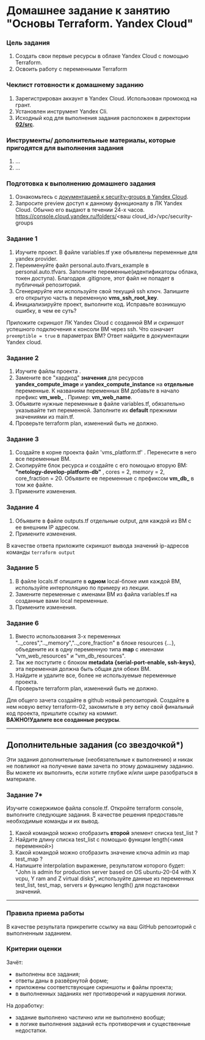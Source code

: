 # Домашнее задание к занятию "Основы Terraform. Yandex Cloud"

### Цель задания

1. Создать свои первые ресурсы в облаке Yandex Cloud с помощью Terraform.
2. Освоить работу с переменными Terraform


### Чеклист готовности к домашнему заданию

1. Зарегистрирован аккаунт в Yandex Cloud. Использован промокод на грант.
2. Установлен инструмент Yandex Cli.
3. Исходный код для выполнения задания расположен в директории [**02/src**](https://github.com/netology-code/ter-homeworks/tree/main/02/src).


### Инструменты/ дополнительные материалы, которые пригодятся для выполнения задания

1. ...
2. ...


### Подготовка к выполнению домашнего задания

1. Ознакомьтесь с [документацией к security-groups в Yandex Cloud](https://cloud.yandex.ru/docs/vpc/concepts/security-groups?from=int-console-help-center-or-nav).
2. Запросите preview доступ к данному функционалу в ЛК Yandex Cloud. Обычно его выдают в течении 24-х часов.
https://console.cloud.yandex.ru/folders/<ваш cloud_id>/vpc/security-groups


### Задание 1

1. Изучите проект. В файле variables.tf уже объявлены переменные для yandex provider.
2. Переименуйте файл personal.auto.tfvars_example в personal.auto.tfvars. Заполните переменные(идентификаторы облака, токен доступа). Благодаря .gitignore, этот файл не попадет в публичный репозиторий.
3. Сгенерируйте или используйте свой текущий ssh ключ. Запишите его открытую часть в переменную **vms_ssh_root_key**.
3. Инициализируйте проект, выполните код. Исправьте возникшую ошибку, в чем ее суть?

Приложите скриншот ЛК Yandex Cloud с созданной ВМ и скриншот успешного подключения к консоли ВМ через ssh.
Что означает ```preemptible = true``` в параметрах ВМ? Ответ найдите в документации Yandex cloud.


### Задание 2

1. Изучите файлы проекта .
2. Замените все "хардкод" **значения** для ресурсов **yandex_compute_image** и **yandex_compute_instance** на **отдельные** переменные. К названиям переменных ВМ добавьте в начало префикс **vm_web_** .  Пример: **vm_web_name**.
2. Объявите нужные переменные в файле variables.tf, обязательно указывайте тип переменной. Заполните их **default** прежними значениями из main.tf. 
3. Проверьте terraform plan, изменений быть не должно. 


### Задание 3

1. Создайте в корне проекта файл 'vms_platform.tf' . Перенесите в него все переменные ВМ.
2. Скопируйте блок ресурса и создайте с его помощью вторую ВМ: **"netology-develop-platform-db"** ,  cores  = 2, memory = 2, core_fraction = 20. Объявите ее переменные с префиксом **vm_db_** в том же файле.
3. Примените изменения.


### Задание 4

1. Объявите в файле outputs.tf отдельные output, для каждой из ВМ с ее внешним IP адресом.
2. Примените изменения.

В качестве ответа приложите скриншот вывода значений ip-адресов команды ```terraform output```


### Задание 5

1. В файле locals.tf опишите в **одном** local-блоке имя каждой ВМ, используйте интерполяцию по примеру из лекции.
2. Замените переменные с именами ВМ из файла variables.tf на созданные вами local переменные.
3. Примените изменения.


### Задание 6

1. Вместо использования 3-х переменных  ".._cores",".._memory",".._core_fraction" в блоке  resources {...}, объедените их в одну переменную типа **map** с именами "vm_web_resources" и "vm_db_resources".
2. Так же поступите с блоком **metadata {serial-port-enable, ssh-keys}**, эта переменная должна быть общая для обеих ВМ.
3. Найдите и удалите все, более не используемые переменные проекта.
4. Проверьте terraform plan, изменений быть не должно.

Для общего зачета создайте в github новый репозиторий. Создайте в нем новую ветку terraform-02, закомитьте в эту ветку свой финальный код проекта, пришлите ссылку на коммит.     
**ВАЖНО!Удалите все созданные ресурсы**.

------

## Дополнительные задания (со звездочкой*)
Эти задания дополнительные (необязательные к выполнению) и никак не повлияют на получение вами зачета по этому домашнему заданию. Вы можете их выполнить, если хотите глубже и/или шире разобраться в материале.

### Задание 7*

Изучите сожержимое файла console.tf. Откройте terraform console, выполните следующие задания. В качестве решения предоставьте необходимые команды и их вывод.

1. Какой командой можно отобразить **второй** элемент списка test_list ?
2. Найдите длину списка test_list с помощью функции length(<имя переменной>)
3. Какой командой можно отобразить значение ключа admin из map test_map ?
4. Напишите interpolation выражение, результатом которого будет: "John is admin for production server based on OS ubuntu-20-04 with X vcpu, Y ram and Z virtual disks", используйте данные из переменных test_list, test_map, servers и функцию length() для подстановки значений.


------
### Правила приема работы

В качестве результата прикрепите ссылку на ваш GitHub репозиторий с выполненным заданием. 

### Критерии оценки

Зачёт:

* выполнены все задания;
* ответы даны в развёрнутой форме;
* приложены соответствующие скриншоты и файлы проекта;
* в выполненных заданиях нет противоречий и нарушения логики.

На доработку:

* задание выполнено частично или не выполнено вообще;
* в логике выполнения заданий есть противоречия и существенные недостатки. 
